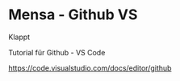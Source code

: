 # Mensa - Github VS 

Klappt

Tutorial für Github - VS Code

https://code.visualstudio.com/docs/editor/github

